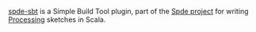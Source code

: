 [spde-sbt][1] is a Simple Build Tool plugin, part of the [Spde project][2] for writing [Processing][3] sketches in Scala.

[1]: http://github.com/n8han/spde-sbt
[2]: http://technically.us/spde
[3]: http://processing.org/